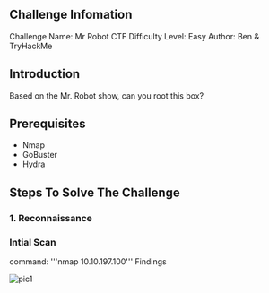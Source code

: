 ## Challenge Infomation
Challenge Name: Mr Robot CTF
Difficulty Level: Easy
Author: Ben & TryHackMe

## Introduction
Based on the Mr. Robot show, can you root this box?

## Prerequisites
* Nmap
* GoBuster
* Hydra

## Steps To Solve The Challenge
### 1. Reconnaissance
### Intial Scan
command: '''nmap 10.10.197.100'''
Findings

![pic1](https://github.com/user-attachments/assets/36c0759a-c6a9-418f-8f18-9004a60371f4)
